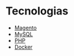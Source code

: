 # Tecnologias

- [Magento](./tecnologias/magento.md)
- [MySQL](./tecnologias/mysql.md)
- [PHP](./tecnologias/php.md)
- [Docker](./tecnologias/docker.md)
